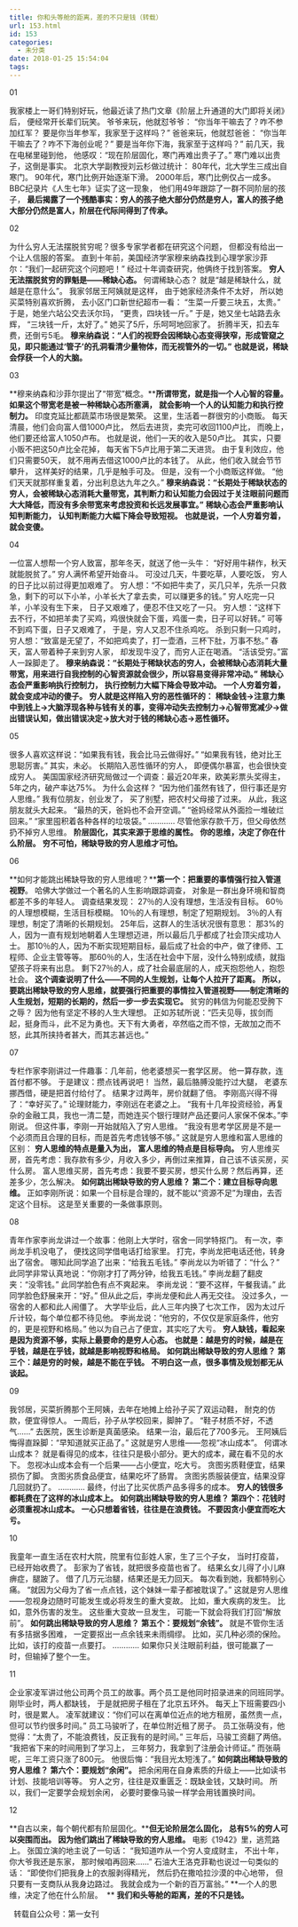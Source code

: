 ```yaml
---
title: 你和头等舱的距离，差的不只是钱（转载）
url: 153.html
id: 153
categories:
  - 未分类
date: 2018-01-25 15:54:04
tags:
---
```


01

我家楼上一哥们特别好玩，他最近读了热门文章《阶层上升通道的大门即将关闭》后， 便经常开长辈们玩笑。 爷爷来玩，他就怼爷爷： “你当年干嘛去了？咋不参加红军？ 要是你当年参军，我家至于这样吗？” 爸爸来玩，他就怼爸爸： “你当年干嘛去了？咋不下海创业呢？” 要是当年你下海，我家至于这样吗？” 前几天，我在电梯里碰到他， 他感叹：“现在阶层固化，寒门再难出贵子了。” 寒门难以出贵子，这倒是事实。 北京大学副教授刘云杉做过统计： 80年代，北大学生三成出自寒门。 90年代，寒门比例开始逐渐下滑。 2000年后，寒门比例仅占一成多。 BBC纪录片《人生七年》证实了这一现象， 他们用49年跟踪了一群不同阶层的孩子， **最后揭露了一个残酷事实：穷人的孩子绝大部分仍然是穷人，富人的孩子绝大部分仍然是富人，阶层在代际间得到了传承。**

02

为什么穷人无法摆脱贫穷呢？很多专家学者都在研究这个问题， 但都没有给出一个让人信服的答案。 直到十年前，美国经济学家穆来纳森找到心理学家沙菲尔：“我们一起研究这个问题吧！” 经过十年调查研究，他俩终于找到答案。 **穷人无法摆脱贫穷的罪魁是——稀缺心态。** 何谓稀缺心态？ 就是“越是稀缺什么，就越是在意什么”。 我家邻居王阿姨就是这样， 由于她家经济条件不太好， 所以她买菜特别喜欢折腾， 去小区门口新世纪超市一看： “生菜一斤要三块五，太贵。” 于是，她坐六站公交去沃尔玛， “更贵，四块钱一斤。” 于是，她又坐七站路去永辉， “三块钱一斤，太好了。” 她买了5斤，乐呵呵地回家了。 折腾半天，扣去车费，还倒亏5毛。 **穆来纳森说：“人们的视野会因稀缺心态变得狭窄，形成管窥之见，即只能通过‘管子’的孔洞看清少量物体，而无视管外的一切。”** **也就是说，稀缺会俘获一个人的大脑。**

03

**穆来纳森和沙菲尔提出了“带宽”概念。****所谓带宽，就是指一个人心智的容量。** **如果这个带宽老是被一种稀缺心态所塞满，** **就会影响一个人的认知能力和执行控制力。** 印度克延比都蔬菜市场很是繁荣。 这里，生活着一群很穷的小商贩。 每天清晨，他们会向富人借1000卢比， 然后去进货，卖完可收回1100卢比， 而晚上，他们要还给富人1050卢布。 也就是说，他们一天的收入是50卢比。 其实，只要小贩不把这50卢比全花掉， 每天省下5卢比用于第二天进货。 由于复利效应，他们只需要50天， 就不用再去借这1000卢比的本钱了。 从此，他们收入就会节节攀升， 这样美好的结果，几乎是触手可及。 但是，没有一个小商贩这样做。 “他们天天就那样重复着，分出利息达九年之久。” **穆来纳森说：“长期处于稀缺状态的穷人，会被稀缺心态消耗大量带宽，其判断力和认知能力会因过于关注眼前问题而大大降低，而没有多余带宽来考虑投资和长远发展事宜。”** **稀缺心态会严重影响认知判断能力，** **认知判断能力大幅下降会导致短视。** **也就是说，一个人穷着穷着，就会变傻。**

04

一位富人想帮一个穷人致富，那年冬天，就送了他一头牛： “好好用牛耕作，秋天就能脱贫了。” 穷人满怀希望开始奋斗。 可没过几天，牛要吃草，人要吃饭， 穷人的日子比以前过得更加艰难了。 穷人想：“不如把牛卖了，买几只羊，先杀一只救急，剩下的可以下小羊，小羊长大了拿去卖，可以赚更多的钱。” 穷人吃完一只羊，小羊没有生下来， 日子又艰难了，便忍不住又吃了一只。 穷人想：“这样下去不行，不如把羊卖了买鸡，鸡很快就会下蛋，鸡蛋一卖，日子可以好转。” 可等不到鸡下蛋，日子又艰难了， 于是，穷人又忍不住杀鸡吃。 杀到只剩一只鸡时，穷人想：“致富是无望了，不如把鸡卖了，打一壶酒，三杯下肚，万事不愁。” 春天，富人带着种子来到穷人家， 却发现牛没了，而穷人正在喝酒。 “活该受穷。”富人一跺脚走了。 **穆来纳森说：“长期处于稀缺状态的穷人，会被稀缺心态消耗大量带宽，用来进行自我控制的心智资源就会很少，所以容易变得非常冲动。”** **稀缺心态会严重影响执行控制力，** **执行控制力大幅下降会导致冲动。** **一个人穷着穷着，就会变成冲动的傻子。** **穷人就是这样陷入穷的恶性循环的：** **稀缺金钱→注意力集中到钱上→大脑浮现各种与钱有关的事，变得冲动失去控制力→心智带宽减少→做出错误认知，做出错误决定→放大对于钱的稀缺心态→恶性循环。**

05

很多人喜欢这样说：“如果我有钱，我会比马云做得好。” “如果我有钱，绝对比王思聪厉害。” 其实，未必。 长期陷入恶性循环的穷人， 即便偶尔暴富，也会很快变成穷人。 美国国家经济研究局做过一个调查：最近20年来，欧美彩票头奖得主，5年之内，破产率达75%。 为什么会这样？ “因为他们虽然有钱了，但行事还是穷人思维。” 我有位朋友，创业发了， 买了别墅，把农村父母接了过来。 从此，我这朋友就头大起来。 “最热的天，爸妈也不会开空调。” “爸妈经常从外面捡一堆破烂回来。” “家里囤积着各种各样的垃圾袋。” ………… 尽管他家存款千万，但父母依然扔不掉穷人思维。 **阶层固化，其实来源于思维的属性。** **你的思维，决定了你在什么阶层。** **穷不可怕，稀缺导致的穷人思维才可怕。**

06

**如何才能跳出稀缺导致的穷人思维呢？****第一个：把重要的事情强行拉入管道视野**。 哈佛大学做过一个著名的人生影响跟踪调查， 对象是一群出身环境和智商都差不多的年轻人。 调查结果发现： 27％的人没有理想，生活没有目标。 60％的人理想模糊，生活目标模糊。 10％的人有理想，制定了短期规划。 3％的人有理想，制定了清晰的长期规划。 25年后，这群人的生活状况很有意思： 那3%的人，因为一直有规划地朝着人生理想迈进，所以最后几乎都成了社会顶尖成功人士。 那10％的人，因为不断实现短期目标，最后成了社会的中产，做了律师、工程师、企业主管等等。 那60％的人，生活在社会中下层，没什么特别成绩，就指望孩子将来有出息。 剩下27％的人，成了社会最底层的人，成天抱怨他人，抱怨社会。 **这个调查说明了什么——不同的人生规划，让每个人拉开了距离。** **所以，要跳出稀缺导致的穷人思维，就要强行把重要的事情拉入管道视野——制定清晰的人生规划，短期的长期的，然后一步一步去实现它。** 贫穷的韩信为何能忍受胯下之辱？ 因为他有坚定不移的人生大理想。 正如苏轼所说：“匹夫见辱，拔剑而起，挺身而斗，此不足为勇也。天下有大勇者，卒然临之而不惊，无故加之而不怒，此其所挟持者甚大，而其志甚远也。”

07

专栏作家李刚讲过一件趣事：几年前，他老婆想买一套学区房。 他一算存款，连首付都不够。 于是建议：攒点钱再说吧！ 当然，最后胳膊没能拧过大腿， 老婆东挪西借，硬是把首付给付了。 结果才过两年，房价就翻了倍。 李刚高兴得不得了：“幸好买了。” 论理财能力，李刚远在老婆之上。 “我有十几年投资经验，再复杂的金融工具，我也一清二楚，而她连买个银行理财产品还要问人家保不保本。”李刚说。 但这件事，李刚一开始就陷入了穷人思维。 “我没有思考学区房是不是一个必须而且合理的目标，而是首先考虑钱够不够。” 这就是穷人思维和富人思维的区别： **穷人思维的特点是量入为出，** **富人思维的特点是目标导向。** 穷人思维买房，首先考虑：我存款有多少，月收入多少，再倒过来推算，自己该不该买房，买什么房。 富人思维买房，首先考虑：我要不要买房，想买什么房？然后再算，还差多少，怎么解决。 **如何跳出稀缺导致的穷人思维？** **第二个：建立目标导向思维。** 正如李刚所说：如果一个目标是合理的，就不能以“资源不足”为理由，去否定这个目标。 这是至关重要的一条做事原则。

08

青年作家李尚龙讲过一个故事：他刚上大学时，宿舍一同学特抠门。 有一次，李尚龙手机没电了， 便找这同学借电话打给家里。 打完，李尚龙把电话还他，转身出了宿舍。 哪知此同学追了出来：“给我五毛钱。” 李尚龙以为听错了：“什么？” 此同学非常认真地说：“你刚才打了两分钟，给我五毛钱。” 李尚龙翻了翻皮夹：“没零钱。” 此同学脸色有点不爽起来。 李尚龙说：“要不这样，午餐我请。” 此同学脸色舒展来开：“好。” 但从此之后，李尚龙便和此人再无交往。 没过多久，一宿舍的人都和此人闹僵了。 大学毕业后，此人三年内换了七次工作， 因为太过斤斤计较，每个单位都不待见他。 李尚龙说：“他穷的，不仅仅是家庭条件，他穷的，更是视野和格局。” 他以为自己占了便宜，其实吃了大亏。 **穷人缺钱，看起来是因为资源不够，实际上最要命的是穷人心态。** **也就是：越是穷的时候，越是在乎钱，越是在乎钱，就越是影响视野和格局。** **如何跳出稀缺导致的穷人思维？** **第三个：越是穷的时候，越是不能在乎钱。** **不明白这一点，很多事情及规划都无从谈起。**

09

我邻居，买菜折腾那个王阿姨，去年在地摊上给孙子买了双运动鞋， 耐克的仿款，便宜得惊人。 一周后，孙子从学校回来，脚肿了。 “鞋子材质不好，不透气……” 去医院，医生诊断是真菌感染。 结果一治，最后花了700多元。 王阿姨后悔得直跺脚：“早知道就买正品了。” 这就是穷人思维——忽视“冰山成本”。 何谓冰山成本？ 就是看得见的成本，往往只是极小部分。更大的成本，藏在看不见的水下。 忽视冰山成本会有一个后果——占小便宜，吃大亏。 贪图劣质鞋便宜，结果损伤了脚。 贪图劣质食品便宜，结果吃坏了肠胃。 贪图劣质服装便宜，结果没穿几回就扔了。 ………… 最终，付出了比买优质产品多得多的成本。 **穷人的钱很多都耗费在了这样的冰山成本上。** **如何跳出稀缺导致的穷人思维？** **第四个：花钱时必须重视冰山成本。** **一心只想着省钱，往往是在浪费钱。** **不要因贪小便宜而吃大亏。**

10

我童年一直生活在农村大院，院里有位彭姓人家，生了三个子女， 当时打疫苗，已经开始收费了。 彭家为了省钱，就把很多疫苗也省了。 结果幺女儿得了小儿麻痹症，腿跛了。 借了几万元治腿，结果还是无力回天。 每次看到她，我都特别心痛。 “就因为父母为了省一点点钱，这个妹妹一辈子都被耽误了。” 这就是穷人思维——忽视身边随时可能发生或必将发生的重大变故。 比如，重大疾病的发生。 比如，意外伤害的发生。 这些重大变故一旦发生， 可能一下就会将我们打回“解放前”。 **如何跳出稀缺导致的穷人思维？** **第五个：要规划“余钱”。** 就是不管你生活有多拮据多困难， 一定要抠出一点余钱来未雨绸缪。 比如，买几种必须的保险。 比如，该打的疫苗一点要打。 ………… 如果你只关注眼前利益，很可能赢了一时，但输掉了整个一生。

11

企业家凌军讲过他公司两个员工的故事。两个员工是他同时招录进来的同班同学。 刚毕业时，两人都缺钱， 于是就把房子租在了北京五环外。 每天上下班需要四小时，很是累人。 凌军就建议：“你们可以在离单位近点的地方租房，虽然贵一点，但可以节约很多时间。” 员工马骏听了，在单位附近租了房子。 员工张萌没有，他觉得：“太贵了，不能浪费钱，反正我有的是时间。” 三年后，马骏工资翻了两倍。 “我把省下来的时间用到了学习上， 三年努力，我拿到了注册会计师证。” 而张萌呢，三年工资只涨了800元。 他很后悔：“我目光太短浅了。” **如何跳出稀缺导致的穷人思维？** **第六个：要规划“余闲”。** 把余闲用在自身素质的升级上——比如读书计划、技能培训等等。 穷人之穷，往往是双重匮乏：既缺金钱，又缺时间。 所以，我们一定要学会规划余闲， 必要时要像马骏一样学会用钱置换时间。

12

**自古以来，每个朝代都有阶层固化。****但无论阶层怎么固化，** **总有5%的穷人可以突围而出。** **因为他们跳出了稀缺导致的穷人思维。** 电影《1942》里，逃荒路上。 张国立演的地主说了一句话： “我知道咋从一个穷人变成财主， 不出十年，你大爷我还是东家， 那时候咱再回来……” 石油大王洛克菲勒也说过一句类似的话： “即使你们把我身上的衣服剥得精光， 然后扔在撒哈拉沙漠的中心地带， 但只要有一支商队从我身边路过。 我就会成为一个新的百万富翁。” **一个人的思维，决定了他在什么阶层。  ** **我们和头等舱的距离，差的不只是钱。**

  转载自公众号：第一女刊